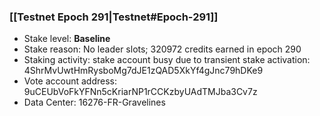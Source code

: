 ### [[Testnet Epoch 291|Testnet#Epoch-291]]
* Stake level: **Baseline**
* Stake reason: No leader slots; 320972 credits earned in epoch 290
* Staking activity: stake account busy due to transient stake activation: 4ShrMvUwtHmRysboMg7dJE1zQAD5XkYf4gJnc79hDKe9
* Vote account address: 9uCEUbVoFkYFNn5cKriarNP1rCCKzbyUAdTMJba3Cv7z
* Data Center: 16276-FR-Gravelines